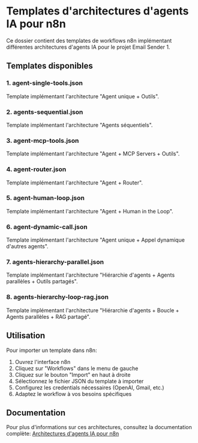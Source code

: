 # Templates d'architectures d'agents IA pour n8n

Ce dossier contient des templates de workflows n8n implémentant différentes architectures d'agents IA pour le projet Email Sender 1.

## Templates disponibles

### 1. agent-single-tools.json

Template implémentant l'architecture "Agent unique + Outils".

### 2. agents-sequential.json

Template implémentant l'architecture "Agents séquentiels".

### 3. agent-mcp-tools.json

Template implémentant l'architecture "Agent + MCP Servers + Outils".

### 4. agent-router.json

Template implémentant l'architecture "Agent + Router".

### 5. agent-human-loop.json

Template implémentant l'architecture "Agent + Human in the Loop".

### 6. agent-dynamic-call.json

Template implémentant l'architecture "Agent unique + Appel dynamique d'autres agents".

### 7. agents-hierarchy-parallel.json

Template implémentant l'architecture "Hiérarchie d'agents + Agents parallèles + Outils partagés".

### 8. agents-hierarchy-loop-rag.json

Template implémentant l'architecture "Hiérarchie d'agents + Boucle + Agents parallèles + RAG partagé".

## Utilisation

Pour importer un template dans n8n:

1. Ouvrez l'interface n8n
2. Cliquez sur "Workflows" dans le menu de gauche
3. Cliquez sur le bouton "Import" en haut à droite
4. Sélectionnez le fichier JSON du template à importer
5. Configurez les credentials nécessaires (OpenAI, Gmail, etc.)
6. Adaptez le workflow à vos besoins spécifiques

## Documentation

Pour plus d'informations sur ces architectures, consultez la documentation complète:
[Architectures d'agents IA pour n8n](../../../docs/architecture/ai-agent-architectures.md)